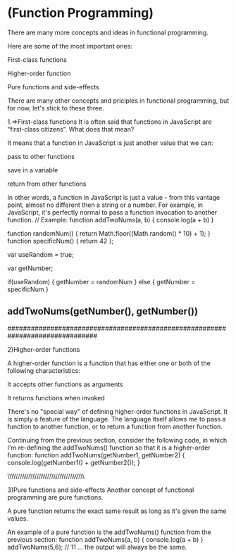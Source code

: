 # (Function Programming)

There are many more concepts and ideas in functional programming.

Here are some of the most important ones:

First-class functions

Higher-order function

Pure functions and side-effects

There are many other concepts and priciples in functional programming, but for now, let's stick to these three.

1.=>First-class functions
It is often said that functions in JavaScript are “first-class citizens”. What does that mean?

It means that a function in JavaScript is just another value that we can:

pass to other functions

save in a variable

return from other functions

In other words, a function in JavaScript is just a value - from this vantage point, almost no different then a string or a number.
For example, in JavaScript, it's perfectly normal to pass a function invocation to another function.
// Example:
function addTwoNums(a, b) {
console.log(a + b)
}

function randomNum() {
return Math.floor((Math.random() \* 10) + 1);
}
function specificNum() { return 42 };

var useRandom = true;

var getNumber;

if(useRandom) {
getNumber = randomNum
} else {
getNumber = specificNum
}

## addTwoNums(getNumber(), getNumber())

###############################################################################

2)Higher-order functions

A higher-order function is a function that has either one or both of the following characteristics:

It accepts other functions as arguments

It returns functions when invoked

There's no "special way" of defining higher-order functions in JavaScript. It is simply a feature of the language. The language itself allows me to pass a function to another function, or to return a function from another function.

Continuing from the previous section, consider the following code, in which I'm re-defining the addTwoNums() function so that it is a higher-order function:
function addTwoNums(getNumber1, getNumber2) {
console.log(getNumber1() + getNumber2());
}

\\\\\\\\\\\\\\\\\\\\\\\\\\\\\\\\\\\\\\\\\\\\\\\\\\\\\\\\\\\\\\\\\\\\\\\\\\\\\\\

3)Pure functions and side-effects
Another concept of functional programming are pure functions.

A pure function returns the exact same result as long as it's given the same values.

An example of a pure function is the addTwoNums() function from the previous section:
function addTwoNums(a, b) {
    console.log(a + b)
}
addTwoNums(5,6); // 11
... the output will always be the same.